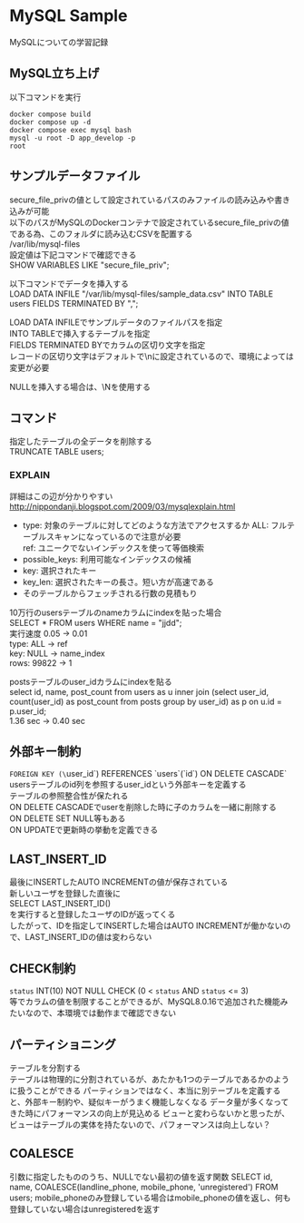 # MySQL Sample
MySQLについての学習記録

## MySQL立ち上げ
以下コマンドを実行
```
docker compose build
docker compose up -d
docker compose exec mysql bash
mysql -u root -D app_develop -p
root
```

## サンプルデータファイル
secure_file_privの値として設定されているパスのみファイルの読み込みや書き込みが可能  
以下のパスがMySQLのDockerコンテナで設定されているsecure_file_privの値である為、このフォルダに読み込むCSVを配置する  
/var/lib/mysql-files  
設定値は下記コマンドで確認できる  
SHOW VARIABLES LIKE "secure_file_priv";  
  
以下コマンドでデータを挿入する  
LOAD DATA INFILE "/var/lib/mysql-files/sample_data.csv" INTO TABLE users FIELDS TERMINATED BY ",";  
  
LOAD DATA INFILEでサンプルデータのファイルパスを指定  
INTO TABLEで挿入するテーブルを指定  
FIELDS TERMINATED BYでカラムの区切り文字を指定  
レコードの区切り文字はデフォルトで\nに設定されているので、環境によっては変更が必要  
  
NULLを挿入する場合は、\Nを使用する  

## コマンド
指定したテーブルの全データを削除する  
TRUNCATE TABLE users;  

### EXPLAIN
詳細はこの辺が分かりやすい  
http://nippondanji.blogspot.com/2009/03/mysqlexplain.html  

- type: 対象のテーブルに対してどのような方法でアクセスするか
ALL: フルテーブルスキャンになっているので注意が必要  
ref: ユニークでないインデックスを使って等価検索  
- possible_keys: 利用可能なインデックスの候補
- key: 選択されたキー
- key_len: 選択されたキーの長さ。短い方が高速である
- そのテーブルからフェッチされる行数の見積もり

10万行のusersテーブルのnameカラムにindexを貼った場合  
SELECT * FROM users WHERE name = "jjdd";  
実行速度 0.05 → 0.01  
type: ALL → ref  
key: NULL → name_index  
rows: 99822 → 1  

postsテーブルのuser_idカラムにindexを貼る  
select id, name, post_count from users as u inner join (select user_id, count(user_id) as post_count from posts group by user_id) as p on u.id = p.user_id;  
1.36 sec → 0.40 sec  

## 外部キー制約
`FOREIGN KEY (\`user_id\`) REFERENCES \`users\`(\`id\`) ON DELETE CASCADE`  
usersテーブルのid列を参照するuser_idという外部キーを定義する  
テーブルの参照整合性が保たれる  
ON DELETE CASCADEでuserを削除した時に子のカラムを一緒に削除する  
ON DELETE SET NULL等もある  
ON UPDATEで更新時の挙動を定義できる  

## LAST_INSERT_ID
最後にINSERTしたAUTO INCREMENTの値が保存されている  
新しいユーザを登録した直後に  
SELECT LAST_INSERT_ID()  
を実行すると登録したユーザのIDが返ってくる  
したがって、IDを指定してINSERTした場合はAUTO INCREMENTが働かないので、LAST_INSERT_IDの値は変わらない 

## CHECK制約
`status` INT(10) NOT NULL CHECK (0 < `status` AND `status` <= 3)  
等でカラムの値を制限することができるが、MySQL8.0.16で追加された機能みたいなので、本環境では動作まで確認できない  

## パーティショニング
テーブルを分割する  
テーブルは物理的に分割されているが、あたかも1つのテーブルであるかのように扱うことができる
パーティションではなく、本当に別テーブルを定義すると、外部キー制約や、疑似キーがうまく機能しなくなる
データ量が多くなってきた時にパフォーマンスの向上が見込める
ビューと変わらないかと思ったが、ビューはテーブルの実体を持たないので、パフォーマンスは向上しない？

## COALESCE
引数に指定したもののうち、NULLでない最初の値を返す関数
SELECT id, name, COALESCE(landline_phone, mobile_phone, 'unregistered') FROM users;
mobile_phoneのみ登録している場合はmobile_phoneの値を返し、何も登録していない場合はunregisteredを返す
